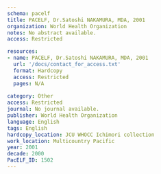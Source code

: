 ```yaml
---
schema: pacelf
title: PACELF, Dr.Satoshi NAKAMURA, MDA, 2001
organization: World Health Organization
notes: No abstract available.
access: Restricted

resources:
- name: PACELF, Dr.Satoshi NAKAMURA, MDA, 2001
  url: '/docs/contact_for_access.txt'
  format: Hardcopy
  access: Restricted
  pages: N/A
 
category: Other
access: Restricted
journal: No journal available.
publisher: World Health Organization
language: English 
tags: English 
hardcopy_location: JCU WHOCC Ichimori collection
work_location: Multicountry Pacific
year: 2001
decade: 2000
PacELF_ID: 1502
---
```

